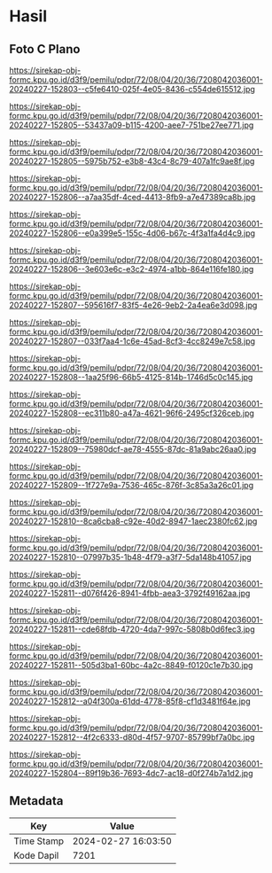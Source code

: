 # Hasil

## Foto C Plano

https://sirekap-obj-formc.kpu.go.id/d3f9/pemilu/pdpr/72/08/04/20/36/7208042036001-20240227-152803--c5fe6410-025f-4e05-8436-c554de615512.jpg

https://sirekap-obj-formc.kpu.go.id/d3f9/pemilu/pdpr/72/08/04/20/36/7208042036001-20240227-152805--53437a09-b115-4200-aee7-751be27ee771.jpg

https://sirekap-obj-formc.kpu.go.id/d3f9/pemilu/pdpr/72/08/04/20/36/7208042036001-20240227-152805--5975b752-e3b8-43c4-8c79-407a1fc9ae8f.jpg

https://sirekap-obj-formc.kpu.go.id/d3f9/pemilu/pdpr/72/08/04/20/36/7208042036001-20240227-152806--a7aa35df-4ced-4413-8fb9-a7e47389ca8b.jpg

https://sirekap-obj-formc.kpu.go.id/d3f9/pemilu/pdpr/72/08/04/20/36/7208042036001-20240227-152806--e0a399e5-155c-4d06-b67c-4f3a1fa4d4c9.jpg

https://sirekap-obj-formc.kpu.go.id/d3f9/pemilu/pdpr/72/08/04/20/36/7208042036001-20240227-152806--3e603e6c-e3c2-4974-a1bb-864e116fe180.jpg

https://sirekap-obj-formc.kpu.go.id/d3f9/pemilu/pdpr/72/08/04/20/36/7208042036001-20240227-152807--595616f7-83f5-4e26-9eb2-2a4ea6e3d098.jpg

https://sirekap-obj-formc.kpu.go.id/d3f9/pemilu/pdpr/72/08/04/20/36/7208042036001-20240227-152807--033f7aa4-1c6e-45ad-8cf3-4cc8249e7c58.jpg

https://sirekap-obj-formc.kpu.go.id/d3f9/pemilu/pdpr/72/08/04/20/36/7208042036001-20240227-152808--1aa25f96-66b5-4125-814b-1746d5c0c145.jpg

https://sirekap-obj-formc.kpu.go.id/d3f9/pemilu/pdpr/72/08/04/20/36/7208042036001-20240227-152808--ec311b80-a47a-4621-96f6-2495cf326ceb.jpg

https://sirekap-obj-formc.kpu.go.id/d3f9/pemilu/pdpr/72/08/04/20/36/7208042036001-20240227-152809--75980dcf-ae78-4555-87dc-81a9abc26aa0.jpg

https://sirekap-obj-formc.kpu.go.id/d3f9/pemilu/pdpr/72/08/04/20/36/7208042036001-20240227-152809--1f727e9a-7536-465c-876f-3c85a3a26c01.jpg

https://sirekap-obj-formc.kpu.go.id/d3f9/pemilu/pdpr/72/08/04/20/36/7208042036001-20240227-152810--8ca6cba8-c92e-40d2-8947-1aec2380fc62.jpg

https://sirekap-obj-formc.kpu.go.id/d3f9/pemilu/pdpr/72/08/04/20/36/7208042036001-20240227-152810--07997b35-1b48-4f79-a3f7-5da148b41057.jpg

https://sirekap-obj-formc.kpu.go.id/d3f9/pemilu/pdpr/72/08/04/20/36/7208042036001-20240227-152811--d076f426-8941-4fbb-aea3-3792f49162aa.jpg

https://sirekap-obj-formc.kpu.go.id/d3f9/pemilu/pdpr/72/08/04/20/36/7208042036001-20240227-152811--cde68fdb-4720-4da7-997c-5808b0d6fec3.jpg

https://sirekap-obj-formc.kpu.go.id/d3f9/pemilu/pdpr/72/08/04/20/36/7208042036001-20240227-152811--505d3ba1-60bc-4a2c-8849-f0120c1e7b30.jpg

https://sirekap-obj-formc.kpu.go.id/d3f9/pemilu/pdpr/72/08/04/20/36/7208042036001-20240227-152812--a04f300a-61dd-4778-85f8-cf1d3481f64e.jpg

https://sirekap-obj-formc.kpu.go.id/d3f9/pemilu/pdpr/72/08/04/20/36/7208042036001-20240227-152812--4f2c6333-d80d-4f57-9707-85799bf7a0bc.jpg

https://sirekap-obj-formc.kpu.go.id/d3f9/pemilu/pdpr/72/08/04/20/36/7208042036001-20240227-152804--89f19b36-7693-4dc7-ac18-d0f274b7a1d2.jpg


## Metadata

| Key        | Value               |
| ---------- | ------------------- |
| Time Stamp | 2024-02-27 16:03:50 |
| Kode Dapil | 7201                |



